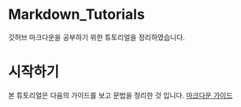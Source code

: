 # Markdown_Tutorials
깃허브 마크다운을 공부하기 위한 튜토리얼을 정리하였습니다.

# 시작하기
본 튜토리얼은 다음의 가이드를 보고 문법을 정리한 것 입니다.
[마크다운 가이드](https://post.naver.com/viewer/postView.nhn?volumeNo=24627214)
